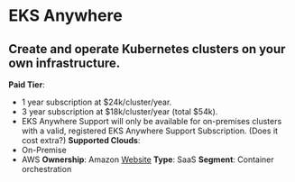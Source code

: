 # EKS Anywhere
## Create and operate Kubernetes clusters on your own infrastructure.
**Paid Tier**: 
- 1 year subscription at $24k/cluster/year.
- 3 year subscription at $18k/cluster/year (total $54k).
- EKS Anywhere Support will only be available for on-premises clusters with a valid, registered EKS Anywhere Support Subscription. (Does it cost extra?)
**Supported Clouds**: 
- On-Premise
- AWS
**Ownership**: Amazon
[Website](https://aws.amazon.com/eks/eks-anywhere/)
**Type**: SaaS
**Segment**: Container orchestration
